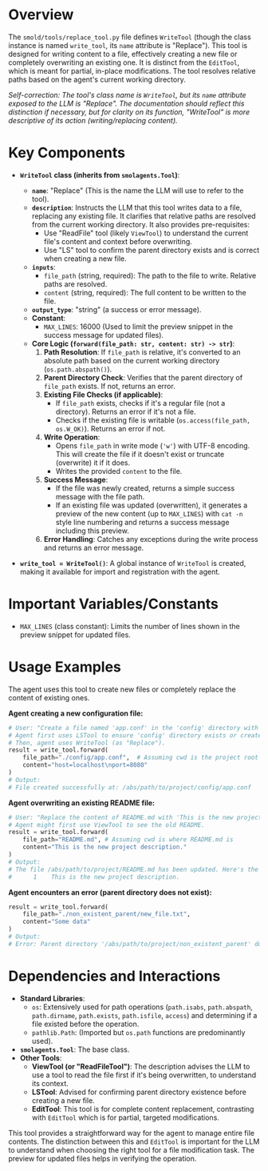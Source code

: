# Overview

The `smold/tools/replace_tool.py` file defines `WriteTool` (though the class instance is named `write_tool`, its `name` attribute is "Replace"). This tool is designed for writing content to a file, effectively creating a new file or completely overwriting an existing one. It is distinct from the `EditTool`, which is meant for partial, in-place modifications. The tool resolves relative paths based on the agent's current working directory.

*Self-correction: The tool's class name is `WriteTool`, but its `name` attribute exposed to the LLM is "Replace". The documentation should reflect this distinction if necessary, but for clarity on its function, "WriteTool" is more descriptive of its action (writing/replacing content).*

# Key Components

-   **`WriteTool` class (inherits from `smolagents.Tool`)**:
    *   **`name`**: "Replace" (This is the name the LLM will use to refer to the tool).
    *   **`description`**: Instructs the LLM that this tool writes data to a file, replacing any existing file. It clarifies that relative paths are resolved from the current working directory. It also provides pre-requisites:
        *   Use "ReadFile" tool (likely `ViewTool`) to understand the current file's content and context before overwriting.
        *   Use "LS" tool to confirm the parent directory exists and is correct when creating a new file.
    *   **`inputs`**:
        *   `file_path` (string, required): The path to the file to write. Relative paths are resolved.
        *   `content` (string, required): The full content to be written to the file.
    *   **`output_type`**: "string" (a success or error message).
    *   **Constant**:
        *   `MAX_LINES`: 16000 (Used to limit the preview snippet in the success message for updated files).
    *   **Core Logic (`forward(file_path: str, content: str) -> str`)**:
        1.  **Path Resolution**: If `file_path` is relative, it's converted to an absolute path based on the current working directory (`os.path.abspath()`).
        2.  **Parent Directory Check**: Verifies that the parent directory of `file_path` exists. If not, returns an error.
        3.  **Existing File Checks (if applicable)**:
            *   If `file_path` exists, checks if it's a regular file (not a directory). Returns an error if it's not a file.
            *   Checks if the existing file is writable (`os.access(file_path, os.W_OK)`). Returns an error if not.
        4.  **Write Operation**:
            *   Opens `file_path` in write mode (`'w'`) with UTF-8 encoding. This will create the file if it doesn't exist or truncate (overwrite) it if it does.
            *   Writes the provided `content` to the file.
        5.  **Success Message**:
            *   If the file was newly created, returns a simple success message with the file path.
            *   If an existing file was updated (overwritten), it generates a preview of the new content (up to `MAX_LINES`) with `cat -n` style line numbering and returns a success message including this preview.
        6.  **Error Handling**: Catches any exceptions during the write process and returns an error message.

-   **`write_tool = WriteTool()`**: A global instance of `WriteTool` is created, making it available for import and registration with the agent.

# Important Variables/Constants

-   `MAX_LINES` (class constant): Limits the number of lines shown in the preview snippet for updated files.

# Usage Examples

The agent uses this tool to create new files or completely replace the content of existing ones.

**Agent creating a new configuration file:**

```python
# User: "Create a file named 'app.conf' in the 'config' directory with the content 'host=localhost\nport=8080'."
# Agent first uses LSTool to ensure 'config' directory exists or creates it if necessary (using EditTool or BashTool).
# Then, agent uses WriteTool (as "Replace").
result = write_tool.forward(
    file_path="./config/app.conf",  # Assuming cwd is the project root
    content="host=localhost\nport=8080"
)
# Output:
# File created successfully at: /abs/path/to/project/config/app.conf
```

**Agent overwriting an existing README file:**

```python
# User: "Replace the content of README.md with 'This is the new project description.'"
# Agent might first use ViewTool to see the old README.
result = write_tool.forward(
    file_path="README.md", # Assuming cwd is where README.md is
    content="This is the new project description."
)
# Output:
# The file /abs/path/to/project/README.md has been updated. Here's the result of running `cat -n` on a snippet of the edited file:
#      1	This is the new project description.
```

**Agent encounters an error (parent directory does not exist):**

```python
result = write_tool.forward(
    file_path="./non_existent_parent/new_file.txt",
    content="Some data"
)
# Output:
# Error: Parent directory '/abs/path/to/project/non_existent_parent' does not exist
```

# Dependencies and Interactions

-   **Standard Libraries**:
    *   `os`: Extensively used for path operations (`path.isabs`, `path.abspath`, `path.dirname`, `path.exists`, `path.isfile`, `access`) and determining if a file existed before the operation.
    *   `pathlib.Path`: (Imported but `os.path` functions are predominantly used).
-   **`smolagents.Tool`**: The base class.
-   **Other Tools**:
    *   **ViewTool (or "ReadFileTool")**: The description advises the LLM to use a tool to read the file first if it's being overwritten, to understand its context.
    *   **LSTool**: Advised for confirming parent directory existence before creating a new file.
    *   **EditTool**: This tool is for complete content replacement, contrasting with `EditTool` which is for partial, targeted modifications.

This tool provides a straightforward way for the agent to manage entire file contents. The distinction between this and `EditTool` is important for the LLM to understand when choosing the right tool for a file modification task. The preview for updated files helps in verifying the operation.
